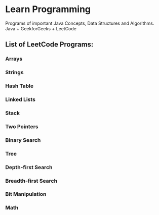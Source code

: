 # Learn Programming

Programs of important Java Concepts, Data Structures and Algorithms. Java + GeekforGeeks + LeetCode

## List of LeetCode Programs:

### Arrays

### Strings

### Hash Table

### Linked Lists

### Stack

### Two Pointers

### Binary Search

### Tree

### Depth-first Search

### Breadth-first Search

### Bit Manipulation

### Math
